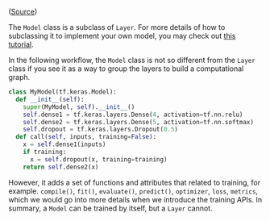 ([Source](https://github.com/keras-team/keras/blob/v2.6.0/keras/engine/training.py#L103))

The `Model` class is a subclass of `Layer`. For more details of how to
subclassing it to implement your own model, you may check out [this
tutorial](https://keras.io/guides/making_new_layers_and_models_via_subclassing/).

In the following workflow, the `Model` class is not so different from the
`Layer` class if you see it as a way to group the layers to build a
computational graph.

```py
class MyModel(tf.keras.Model):
  def __init__(self):
    super(MyModel, self).__init__()
    self.dense1 = tf.keras.layers.Dense(4, activation=tf.nn.relu)
    self.dense2 = tf.keras.layers.Dense(5, activation=tf.nn.softmax)
    self.dropout = tf.keras.layers.Dropout(0.5)
  def call(self, inputs, training=False):
    x = self.dense1(inputs)
    if training:
      x = self.dropout(x, training=training)
    return self.dense2(x)
```

However, it adds a set of functions and attributes that related to training, for
example. `compile()`, `fit()`, `evaluate()`, `predict()`, `optimizer`, `loss`,
`metrics`, which we would go into more details when we introduce the training
APIs. In summary, a `Model` can be trained by itself, but a `Layer` cannot.
